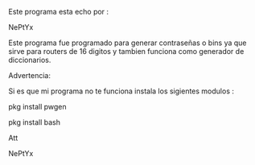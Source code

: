 Este programa esta echo por :

NePtYx

Este programa fue programado para generar contraseñas o bins
ya que sirve para routers de 16 digitos y tambien funciona como
generador de diccionarios.

Advertencia:

Si es que mi programa no te funciona instala los sigientes modulos :

pkg install pwgen

pkg install bash

Att

NePtYx
